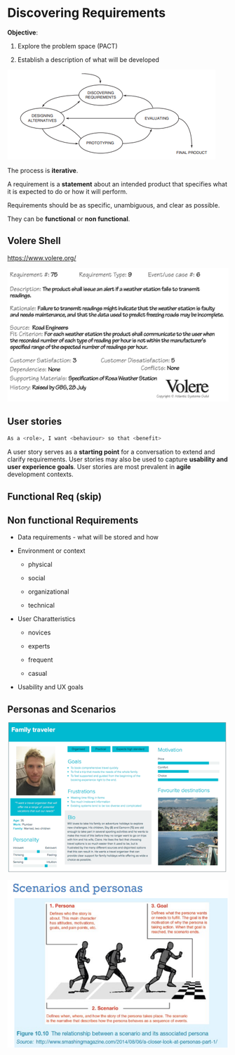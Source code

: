 # Discovering Requirements

**Objective**:

1. Explore the problem space (PACT)

2. Establish a description of what will be developed

![](../assets/2023-03-24-11-33-41-image.png)

The process is **iterative**.

 A requirement is a **statement** about an intended product that specifies what it is expected to do or how it will perform.

Requirements should be as specific, unambiguous, and clear as possible.

They can be **functional** or **non functional**.

## Volere Shell

https://www.volere.org/

![](../assets/2023-03-24-11-39-35-image.png)

## User stories

```bash
As a <role>, I want <behaviour> so that <benefit>
```

A user story serves as a **starting point** for a conversation to extend and clarify requirements. User stories may also be used to capture **usability and user experience goals**. User stories are most prevalent in **agile** development contexts.

## Functional Req (skip)

## Non functional Requirements

- Data requirements - what will be stored and how

- Environment or context 
  
  - physical
  
  - social
  
  - organizational
  
  - technical

- User Charatteristics
  
  - novices
  
  - experts
  
  - frequent
  
  - casual

- Usability and UX goals

## Personas and Scenarios

![](../assets/2023-03-24-11-45-02-image.png)



![](../assets/2023-03-24-11-50-24-image.png)
